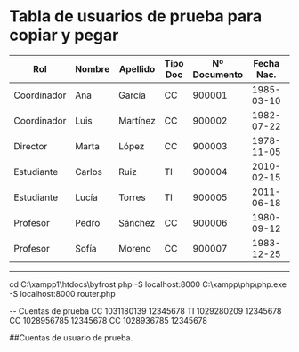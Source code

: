 # Tabla de usuarios de prueba para copiar y pegar

| Rol         | Nombre  | Apellido   | Tipo Doc | Nº Documento | Fecha Nac.  | Email                  | Teléfono     | Dirección           |
|-------------|---------|------------|----------|--------------|-------------|------------------------|--------------|---------------------|
| Coordinador | Ana     | García     | CC       | 900001       | 1985-03-10  | ana.garcia@demo.com    | 3001112233   | Calle 1 #10-20      |
| Coordinador | Luis    | Martínez   | CC       | 900002       | 1982-07-22  | luis.martinez@demo.com | 3002223344   | Calle 2 #20-30      |
| Director    | Marta   | López      | CC       | 900003       | 1978-11-05  | marta.lopez@demo.com   | 3003334455   | Calle 3 #30-40      |
| Estudiante  | Carlos  | Ruiz       | TI       | 900004       | 2010-02-15  | carlos.ruiz@demo.com   | 3004445566   | Calle 4 #40-50      |
| Estudiante  | Lucía   | Torres     | TI       | 900005       | 2011-06-18  | lucia.torres@demo.com  | 3005556677   | Calle 5 #50-60      |
| Profesor    | Pedro   | Sánchez    | CC       | 900006       | 1980-09-12  | pedro.sanchez@demo.com | 3006667788   | Calle 6 #60-70      |
| Profesor    | Sofía   | Moreno     | CC       | 900007       | 1983-12-25  | sofia.moreno@demo.com  | 3007778899   | Calle 7 #70-80      |

---

cd C:\xampp1\htdocs\byfrost
php -S localhost:8000
C:\xampp\php\php.exe -S localhost:8000 router.php

-- Cuentas de prueba
CC 1031180139 12345678
TI 1029280209 12345678
CC 1028956785 12345678
CC 1028936785 12345678

##Cuentas de usuario de prueba.